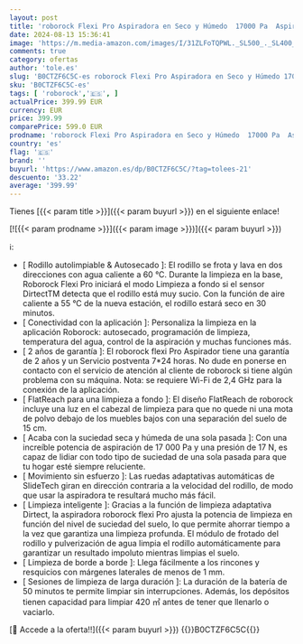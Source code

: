 ```yaml
---
layout: post
title: 'roborock Flexi Pro Aspiradora en Seco y Húmedo  17000 Pa  Aspiradora Escoba Inteligente sin Cable  FlatReach  autolimpiable & Autosecado  SlideTech'
date: 2024-08-13 15:36:41
image: 'https://m.media-amazon.com/images/I/31ZLFoTQPWL._SL500_._SL400_.jpg'
comments: true
category: ofertas
author: 'tole.es'
slug: 'B0CTZF6C5C-es roborock Flexi Pro Aspiradora en Seco y Húmedo 17000 Pa...'
sku: 'B0CTZF6C5C-es'
tags: [ 'roborock','🇪🇸', ]
actualPrice: 399.99 EUR
currency: EUR
price: 399.99
comparePrice: 599.0 EUR
prodname: 'roborock Flexi Pro Aspiradora en Seco y Húmedo  17000 Pa  Aspiradora Escoba Inteligente sin Cable  FlatReach  autolimpiable & Autosecado  SlideTech'
country: 'es'
flag: '🇪🇸'
brand: ''
buyurl: 'https://www.amazon.es/dp/B0CTZF6C5C/?tag=tolees-21'
descuento: '33.22'
average: '399.99'
---
```


Tienes [{{< param title >}}]({{< param buyurl >}}) en el siguiente enlace!

[![{{< param prodname >}}]({{< param image >}})]({{< param buyurl >}})

ℹ️:

- [ Rodillo autolimpiable & Autosecado ]: El rodillo se frota y lava en dos direcciones con agua caliente a 60 °C. Durante la limpieza en la base, Roborock Flexi Pro iniciará el modo Limpieza a fondo si el sensor DirtectTM detecta que el rodillo está muy sucio. Con la función de aire caliente a 55 °C de la nueva estación, el rodillo estará seco en 30 minutos.
- [ Conectividad con la aplicación ]: Personaliza la limpieza en la aplicación Roborock: autosecado, programación de limpieza, temperatura del agua, control de la aspiración y muchas funciones más.
- [ 2 años de garantía ]: El roborock flexi Pro Aspirador tiene una garantía de 2 años y un Servicio postventa 7*24 horas. No dude en ponerse en contacto con el servicio de atención al cliente de roborock si tiene algún problema con su máquina. Nota: se requiere Wi-Fi de 2,4 GHz para la conexión de la aplicación.
- [ FlatReach para una limpieza a fondo ]: El diseño FlatReach de roborock incluye una luz en el cabezal de limpieza para que no quede ni una mota de polvo debajo de los muebles bajos con una separación del suelo de 15 cm.
- [ Acaba con la suciedad seca y húmeda de una sola pasada ]: Con una increíble potencia de aspiración de 17 000 Pa y una presión de 17 N, es capaz de lidiar con todo tipo de suciedad de una sola pasada para que tu hogar esté siempre reluciente.
- [ Movimiento sin esfuerzo ]: Las ruedas adaptativas automáticas de SlideTech giran en dirección contraria a la velocidad del rodillo, de modo que usar la aspiradora te resultará mucho más fácil.
- [ Limpieza inteligente ]: Gracias a la función de limpieza adaptativa Dirtect, la aspiradora roborock flexi Pro ajusta la potencia de limpieza en función del nivel de suciedad del suelo, lo que permite ahorrar tiempo a la vez que garantiza una limpieza profunda. El módulo de frotado del rodillo y pulverización de agua limpia el rodillo automáticamente para garantizar un resultado impoluto mientras limpias el suelo.
- [ Limpieza de borde a borde ]: Llega fácilmente a los rincones y resquicios con márgenes laterales de menos de 1 mm.
- [ Sesiones de limpieza de larga duración ]: La duración de la batería de 50 minutos te permite limpiar sin interrupciones. Además, los depósitos tienen capacidad para limpiar 420 ㎡ antes de tener que llenarlo o vaciarlo.

[🛒 Accede a la oferta!!]({{< param buyurl >}})
{{<world>}}B0CTZF6C5C{{</world>}}
